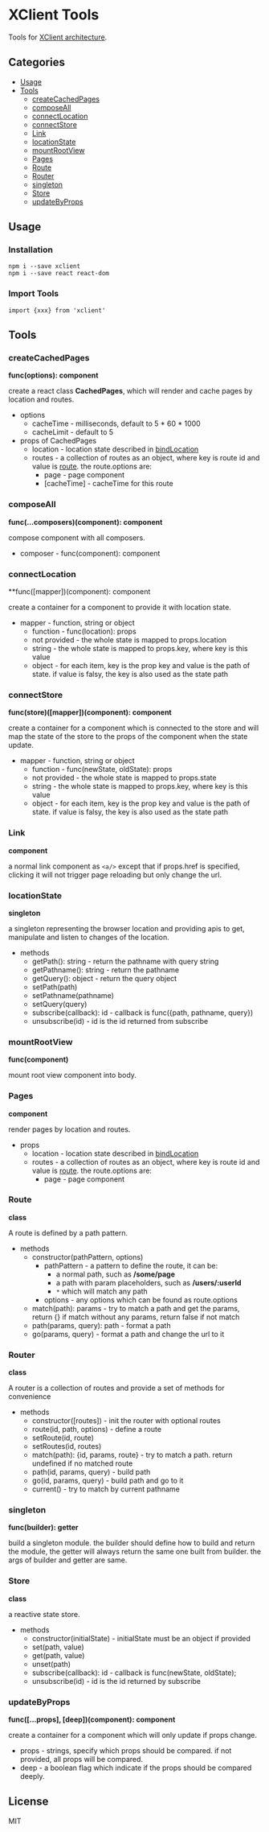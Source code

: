 # XClient Tools
Tools for [XClient architecture](https://github.com/xclient/docs).

## Categories
- [Usage](#usage)
- [Tools](#tools)
  - [createCachedPages](#createcachedpages)
  - [composeAll](#composeall)
  - [connectLocation](#connectLocation)
  - [connectStore](#connectstore)
  - [Link](#link)
  - [locationState](#locationstate)
  - [mountRootView](#mountrootview)
  - [Pages](#pages)
  - [Route](#route)
  - [Router](#router)
  - [singleton](#singleton)
  - [Store](#store)
  - [updateByProps](#updatebyprops)

## Usage

### Installation
```
npm i --save xclient
npm i --save react react-dom
```

### Import Tools
```
import {xxx} from 'xclient'
```

## Tools

### createCachedPages
**func(options): component**

create a react class **CachedPages**, which will render and cache pages by location and routes.

- options
  - cacheTime - milliseconds, default to 5 * 60 * 1000
  - cacheLimit - default to 5
- props of CachedPages
  - location - location state described in [bindLocation](#bindlocation)
  - routes - a collection of routes as an object, where key is route id and value is [route](#route). the route.options are:
    - page - page component
    - [cacheTime] - cacheTime for this route

### composeAll
**func(...composers)(component): component**
 
compose component with all composers.

- composer - func(component): component

### connectLocation
**func([mapper])(component): component

create a container for a component to provide it with location state.

- mapper - function, string or object
  - function - func(location): props
  - not provided - the whole state is mapped to props.location
  - string - the whole state is mapped to props.key, where key is this value
  - object - for each item, key is the prop key and value is the path of state. if value is falsy, the key is also used
  as the state path

### connectStore
**func(store)([mapper])(component): component**

create a container for a component which is connected to the store and will map the state of the store to the props of 
the component when the state update.

- mapper - function, string or object
  - function - func(newState, oldState): props
  - not provided - the whole state is mapped to props.state
  - string - the whole state is mapped to props.key, where key is this value
  - object - for each item, key is the prop key and value is the path of state. if value is falsy, the key is also used
  as the state path

### Link
**component**

a normal link component as `<a/>` except that if props.href is specified, clicking it will not trigger page reloading 
but only change the url.

### locationState
**singleton**

a singleton representing the browser location and providing apis to get, manipulate and listen to changes of the location.

- methods
  - getPath(): string - return the pathname with query string
  - getPathname(): string - return the pathname
  - getQuery(): object - return the query object
  - setPath(path)
  - setPathname(pathname)
  - setQuery(query)
  - subscribe(callback): id - callback is func({path, pathname, query})
  - unsubscribe(id) - id is the id returned from subscribe
  
### mountRootView
**func(component)**

mount root view component into body.

### Pages
**component**

render pages by location and routes.

- props
  - location - location state described in [bindLocation](#bindlocation)
  - routes - a collection of routes as an object, where key is route id and value is [route](#route). the route.options are:
    - page - page component
    
### Route
**class**

A route is defined by a path pattern.

- methods
  - constructor(pathPattern, options)
    - pathPattern - a pattern to define the route, it can be:
      - a normal path, such as **/some/page**
      - a path with param placeholders, such as **/users/:userId**
      - `*` which will match any path
    - options - any options which can be found as route.options
  - match(path): params - try to match a path and get the params, return {} if match without any params, return false if 
  not match
  - path(params, query): path - format a path
  - go(params, query) - format a path and change the url to it
  
### Router
**class**

A router is a collection of routes and provide a set of methods for convenience

- methods
  - constructor([routes]) - init the router with optional routes
  - route(id, path, options) - define a route
  - setRoute(id, route)
  - setRoutes(id, routes)
  - match(path): {id, params, route} - try to match a path. return undefined if no matched route
  - path(id, params, query) - build path
  - go(id, params, query) - build path and go to it
  - current() - try to match by current pathname
  
### singleton
**func(builder): getter**

build a singleton module. the builder should define how to build and return the module, the getter will always return
the same one built from builder. the args of builder and getter are same.

### Store
**class**

a reactive state store.

- methods
  - constructor(initialState) - initialState must be an object if provided
  - set(path, value)
  - get(path, value)
  - unset(path)
  - subscribe(callback): id - callback is func(newState, oldState);
  - unsubscribe(id) - id is the id returned by subscribe
  
### updateByProps
**func([...props], [deep])(component): component**

create a container for a component which will only update if props change.

- props - strings, specify which props should be compared. if not provided, all props will be compared.
- deep - a boolean flag which indicate if the props should be compared deeply.

## License
MIT
